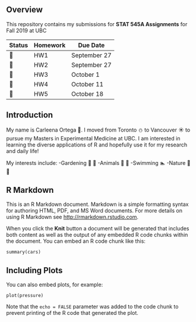 ## Overview

This repository contains my submissions for **STAT 545A Assignments** for Fall 2019 at UBC

|Status| Homework | Due Date |
| ----------- | ----------- | ----------- |
|:radio_button:|HW1 | September 27 |
|:radio_button:|HW2 | September 27 |
|:radio_button:|HW3 | October 1 |
|:radio_button:|HW4 | October 11 |
|:radio_button:|HW5 | October 18|

## Introduction
My name is Carleena Ortega :woman:. I moved from Toronto :snowman: to Vancouver :sunny: to pursue my Masters in Experimental Medicine at UBC. I am interested in learning the diverse applications of R and hopefully use it for my research and daily life!

My interests include:
 -Gardening :herb: :hibiscus:
 -Animals :dog: :koala: 
 -Swimming :swimmer:
 -Nature :ocean: :deciduous_tree:





## R Markdown

This is an R Markdown document. Markdown is a simple formatting syntax for authoring HTML, PDF, and MS Word documents. For more details on using R Markdown see <http://rmarkdown.rstudio.com>.

When you click the **Knit** button a document will be generated that includes both content as well as the output of any embedded R code chunks within the document. You can embed an R code chunk like this:

```{r cars}
summary(cars)
```

## Including Plots

You can also embed plots, for example:

```{r pressure, echo=FALSE}
plot(pressure)
```

Note that the `echo = FALSE` parameter was added to the code chunk to prevent printing of the R code that generated the plot.
